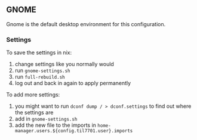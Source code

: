 ## GNOME
Gnome is the default desktop environment for this configuration.

### Settings
To save the settings in nix:
1. change settings like you normally would
2. run `gnome-settings.sh`
3. run `full-rebuild.sh`
4. log out and back in again to apply permanently

To add more settings:
1. you might want to run `dconf dump / > dconf.settings` to find out where the settings are
2. add in `gnome-settings.sh`
3. add the new file to the imports in `home-manager.users.${config.til7701.user}.imports`
